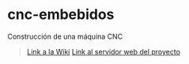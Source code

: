 # cnc-embebidos
Construcción de una máquina CNC

> [Link a la Wiki](https://github.com/matiassambrizzi/cnc-embebidos/wiki)
> [Link al servidor web del proyecto](https://github.com/matiassambrizzi/cnc-web-server)
